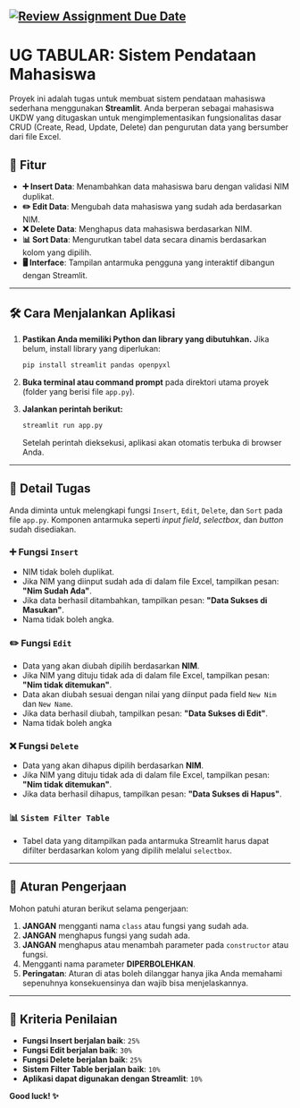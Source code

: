 [![Review Assignment Due Date](https://classroom.github.com/assets/deadline-readme-button-22041afd0340ce965d47ae6ef1cefeee28c7c493a6346c4f15d667ab976d596c.svg)](https://classroom.github.com/a/vVPr144_)
-----

# UG TABULAR: Sistem Pendataan Mahasiswa

Proyek ini adalah tugas untuk membuat sistem pendataan mahasiswa sederhana menggunakan **Streamlit**. Anda berperan sebagai mahasiswa UKDW yang ditugaskan untuk mengimplementasikan fungsionalitas dasar CRUD (Create, Read, Update, Delete) dan pengurutan data yang bersumber dari file Excel.

## 🚀 Fitur

  - **➕ Insert Data**: Menambahkan data mahasiswa baru dengan validasi NIM duplikat.
  - **✏️ Edit Data**: Mengubah data mahasiswa yang sudah ada berdasarkan NIM.
  - **❌ Delete Data**: Menghapus data mahasiswa berdasarkan NIM.
  - **📊 Sort Data**: Mengurutkan tabel data secara dinamis berdasarkan kolom yang dipilih.
  - **🖥️ Interface**: Tampilan antarmuka pengguna yang interaktif dibangun dengan Streamlit.

-----

## 🛠️ Cara Menjalankan Aplikasi

1.  **Pastikan Anda memiliki Python dan library yang dibutuhkan.** Jika belum, install library yang diperlukan:

    ```bash
    pip install streamlit pandas openpyxl
    ```

2.  **Buka terminal atau command prompt** pada direktori utama proyek (folder yang berisi file `app.py`).

3.  **Jalankan perintah berikut:**

    ```bash
    streamlit run app.py
    ```

    Setelah perintah dieksekusi, aplikasi akan otomatis terbuka di browser Anda.

-----

## 📝 Detail Tugas

Anda diminta untuk melengkapi fungsi `Insert`, `Edit`, `Delete`, dan `Sort` pada file `app.py`. Komponen antarmuka seperti *input field*, *selectbox*, dan *button* sudah disediakan.

### ➕ Fungsi `Insert`

  - NIM tidak boleh duplikat.
  - Jika NIM yang diinput sudah ada di dalam file Excel, tampilkan pesan: **"Nim Sudah Ada"**.
  - Jika data berhasil ditambahkan, tampilkan pesan: **"Data Sukses di Masukan"**.
  - Nama tidak boleh angka.

### ✏️ Fungsi `Edit`

  - Data yang akan diubah dipilih berdasarkan **NIM**.
  - Jika NIM yang dituju tidak ada di dalam file Excel, tampilkan pesan: **"Nim tidak ditemukan"**.
  - Data akan diubah sesuai dengan nilai yang diinput pada field `New Nim` dan `New Name`.
  - Jika data berhasil diubah, tampilkan pesan: **"Data Sukses di Edit"**.
  - Nama tidak boleh angka

### ❌ Fungsi `Delete`

  - Data yang akan dihapus dipilih berdasarkan **NIM**.
  - Jika NIM yang dituju tidak ada di dalam file Excel, tampilkan pesan: **"Nim tidak ditemukan"**.
  - Jika data berhasil dihapus, tampilkan pesan: **"Data Sukses di Hapus"**.

### 📊 `Sistem Filter Table`

  - Tabel data yang ditampilkan pada antarmuka Streamlit harus dapat difilter berdasarkan kolom yang dipilih melalui `selectbox`.

-----

## 📜 Aturan Pengerjaan

Mohon patuhi aturan berikut selama pengerjaan:

1.  **JANGAN** mengganti nama `class` atau fungsi yang sudah ada.
2.  **JANGAN** menghapus fungsi yang sudah ada.
3.  **JANGAN** menghapus atau menambah parameter pada `constructor` atau fungsi.
4.  Mengganti nama parameter **DIPERBOLEHKAN**.
5.  **Peringatan**: Aturan di atas boleh dilanggar hanya jika Anda memahami sepenuhnya konsekuensinya dan wajib bisa menjelaskannya.

-----

## 💯 Kriteria Penilaian

  - **Fungsi Insert berjalan baik**: `25%`
  - **Fungsi Edit berjalan baik**: `30%`
  - **Fungsi Delete berjalan baik**: `25%`
  - **Sistem Filter Table berjalan baik**: `10%`
  - **Aplikasi dapat digunakan dengan Streamlit**: `10%`

**Good luck\! ✨**
